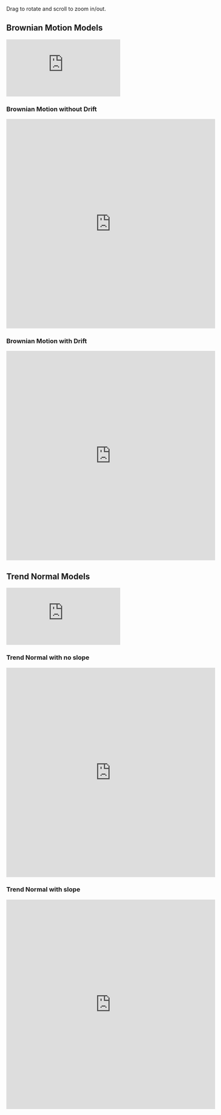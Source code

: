
Drag to rotate and scroll to zoom in/out.

## Brownian Motion Models

![Brownian Motion](http://latex.codecogs.com/gif.latex?X_t%20%3D%20%5Cmu%20t%20&plus;%20%5Csigma%20W_t)

### Brownian Motion without Drift
<iframe height="550" width="550" frameBorder="0" src="https://shawenyao.github.io/Brownian_Motion_Visualization/webGL/bm1.html"></iframe>

### Brownian Motion with Drift
<iframe height="550" width="550" frameBorder="0" src="https://shawenyao.github.io/Brownian_Motion_Visualization/webGL/bm2.html"></iframe>


## Trend Normal Models

![Trend Normal](http://latex.codecogs.com/gif.latex?X_t%20%3D%20%5Cbeta%20_0%20&plus;%20%5Cbeta%20_1%20t%20&plus;%20%5Cepsilon)

### Trend Normal with no slope

<iframe height="550" width="550" frameBorder="0" src="https://shawenyao.github.io/Brownian_Motion_Visualization/webGL/tn1.html"></iframe>

### Trend Normal with slope

<iframe height="550" width="550" frameBorder="0" src="https://shawenyao.github.io/Brownian_Motion_Visualization/webGL/tn2.html"></iframe>
